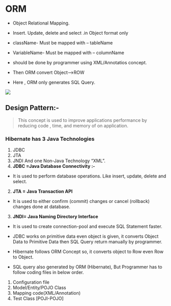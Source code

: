 
# ORM
* Object Relational Mapping.
* Insert. Update, delete and select .in Object format only 

* className- Must be mapped with – tableName
* VariableName- Must be mapped with – columnName

* should be done by programmer using XML/Annotatios concept.
* Then ORM convert  Object-->ROW
* Here , ORM only generates SQL Query.
 
![](https://i.ibb.co/zPdtFHX/mapping-1.png)


## Design Pattern:-

> This concept is used to improve applications performance by reducing code ,
time, and memory of on application.


### Hibernate has 3 Java Technologies
1. JDBC
2. JTA
3. JNDI
And one Non-Java Technology “XML”.
1. **JDBC =Java Database Connectivity :-**
* It is used to perform database operations. Like insert, update, delete and select.

2. **JTA = Java Transaction API**
* It is used to either confirm (commit) changes or cancel (rollback) changes done at
database.

3. **JNDI= Java Naming Directory Interface**
* It is used to create connection-pool and execute SQL Statement faster.

* JDBC works on primitive data even object is given, it converts Object Data to Primitive Data then
SQL Query return manually by programmer.

* Hibernate follows ORM Concept so, it converts object to Row even Row to Object. 
* SQL query also generated by ORM (Hibernate), But Programmer has to follow coding files in below order.

1. Configuration file
2. Model/Entity/POJO Class
3. Mapping code(XML/Annotation)
4. Test Class [POJI-POJO]

